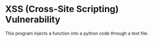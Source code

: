 
# XSS (Cross-Site Scripting) Vulnerability

This program injects a function into a python code through a text file.

